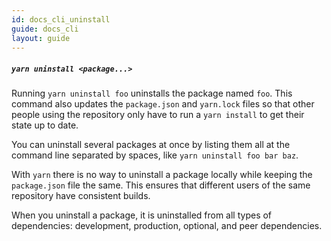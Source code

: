 ```yaml
---
id: docs_cli_uninstall
guide: docs_cli
layout: guide
---
```


##### `yarn uninstall <package...>`

Running `yarn uninstall foo` uninstalls the package named `foo`. This command also updates the `package.json` and `yarn.lock` files so that other people using the repository only have to run a `yarn install` to get their state up to date.

You can uninstall several packages at once by listing them all at the command line separated by spaces, like `yarn uninstall foo bar baz`.

With `yarn` there is no way to uninstall a package locally while keeping the `package.json` file the same. This ensures that different users of the same repository have consistent builds.

When you uninstall a package, it is uninstalled from all types of dependencies: development, production, optional, and peer dependencies.
